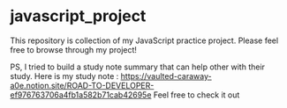 # javascript_project
This repository is collection of my JavaScript practice project. Please feel free to browse through my project!

PS, I tried to build a study note summary that can help other with their study. Here is my study note : https://vaulted-caraway-a0e.notion.site/ROAD-TO-DEVELOPER-ef976763706a4fb1a582b71cab42695e 
Feel free to check it out
